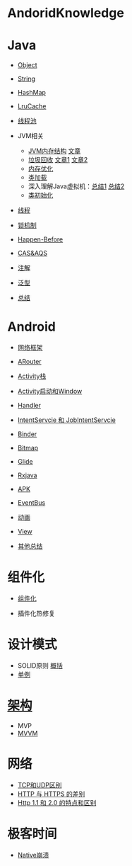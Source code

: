 # AndoridKnowledge

Java
===========
* [Object](https://github.com/Antipas/AndroidKnowledge/blob/master/Java%20Object%E7%B1%BB%E6%96%B9%E6%B3%95)

* [String](https://github.com/Antipas/AndroidKnowledge/blob/master/String.md)

* [HashMap](https://github.com/Antipas/AndroidKnowledge/blob/master/HashMap%E7%BB%93%E6%9E%84%E5%8F%8A%E7%9B%B8%E5%85%B3(18.9.29).md)

* [LruCache](https://github.com/Antipas/AndroidKnowledge/blob/master/LruCache.md)

* [线程池](https://github.com/Antipas/AndroidKnowledge/blob/master/%E7%BA%BF%E7%A8%8B%E6%B1%A0.md)
 

* JVM相关
	* [JVM内存结构](https://github.com/Antipas/AndroidKnowledge/blob/master/JVM%e5%86%85%e5%ad%98%e7%bb%93%e6%9e%84+.png)  [文章](http://www.importnew.com/27454.html)
	* [垃圾回收](https://github.com/Antipas/AndroidKnowledge/blob/master/%e5%9e%83%e5%9c%be%e5%9b%9e%e6%94%b6.png)  [文章1](http://www.importnew.com/26383.html) [文章2](http://www.importnew.com/16173.html)
	* [内存优化](https://github.com/Antipas/AndroidKnowledge/blob/master/%E5%86%85%E5%AD%98%E4%BC%98%E5%8C%96.md)
	* [类加载](https://github.com/Antipas/AndroidKnowledge/blob/master/%E7%B1%BB%E5%8A%A0%E8%BD%BD.md)
	* 深入理解Java虚拟机：[总结1](https://www.jianshu.com/p/a9ff882337d4)	[总结2](https://luhaoaimama1.github.io/2016/12/05/JVM/)
	* [类初始化](https://github.com/Antipas/AndroidKnowledge/blob/master/%E7%B1%BB%E5%88%9D%E5%A7%8B%E5%8C%96.md)

* [线程](https://github.com/Antipas/AndroidKnowledge/blob/master/%E7%BA%BF%E7%A8%8B.md)
* [锁机制](https://github.com/Antipas/AndroidKnowledge/blob/master/%E9%94%81%E6%9C%BA%E5%88%B6.md)

* [Happen-Before](https://github.com/Antipas/AndroidKnowledge/blob/master/happen-before.md)

* [CAS&AQS](https://github.com/Antipas/AndroidKnowledge/blob/master/CAS%26AQS.md)

* [注解](https://github.com/Antipas/AndroidKnowledge/blob/master/%E6%B3%A8%E8%A7%A3.md)

* [泛型](https://github.com/Antipas/AndroidKnowledge/blob/master/%E6%B3%9B%E5%9E%8B.md)

* [总结](https://www.jianshu.com/p/c2c8f5019c8f)

Android
=========
* [网络框架](https://github.com/Antipas/AndroidKnowledge/blob/master/%E7%BD%91%E7%BB%9C%E6%A1%86%E6%9E%B6.md)

* [ARouter](https://github.com/Antipas/AndroidKnowledge/blob/master/ARouter.md)

* [Activity栈](https://github.com/Antipas/AndroidKnowledge/blob/master/Activity%E6%A0%88.md)

* [Activity启动和Window](https://github.com/Antipas/AndroidKnowledge/blob/master/Activity%E5%90%AF%E5%8A%A8.md)

* [Handler](https://github.com/Antipas/AndroidKnowledge/blob/master/Handler.md)

* [IntentServcie 和 JobIntentServcie](https://github.com/Antipas/AndroidKnowledge/blob/master/IntentServcie.md)

* [Binder](https://github.com/Antipas/AndroidKnowledge/blob/master/Binder.md)

* [Bitmap](https://github.com/Antipas/AndroidKnowledge/blob/master/Bitmap.md)

* [Glide](https://github.com/Antipas/AndroidKnowledge/blob/master/Glide.md)

* [Rxjava](https://github.com/Antipas/AndroidKnowledge/blob/master/Rxjava.md)

* [APK](https://github.com/Antipas/AndroidKnowledge/blob/master/APK%E7%98%A6%E8%BA%AB.md)

* [EventBus](https://github.com/Antipas/AndroidKnowledge/blob/master/EventBus%E5%8E%9F%E7%90%86.md)

* [动画](https://github.com/Antipas/AndroidKnowledge/blob/master/%E5%8A%A8%E7%94%BB.md)

* [View](https://github.com/Antipas/AndroidKnowledge/blob/master/View.md)

* [其他总结](https://github.com/Antipas/AndroidKnowledge/blob/master/%E6%80%BB%E7%BB%93.md)

组件化
=======
* [组件化](https://github.com/Antipas/AndroidKnowledge/blob/master/%E7%BB%84%E4%BB%B6%E5%8C%96.md)


* 插件化热修复


设计模式
===
* SOLID原则 [概括](https://github.com/Antipas/AndroidKnowledge/blob/master/%E8%AE%BE%E8%AE%A1%E6%A8%A1%E5%BC%8F.png) 
* [单例](https://github.com/Antipas/AndroidKnowledge/blob/master/%E5%8D%95%E4%BE%8B.md)

[架构](https://github.com/googlesamples/android-architecture-components)
===
* MVP
* [MVVM](https://github.com/Antipas/AndroidKnowledge/blob/master/MVVM.md)

网络
===
* [TCP和UDP区别](https://github.com/Antipas/AndroidKnowledge/blob/master/TCP%E5%92%8CUDP.md)
* [HTTP 与 HTTPS 的差别](https://github.com/Antipas/AndroidKnowledge/blob/master/HTTP_HTTPS.md)
* [Http 1.1 和 2.0 的特点和区别](https://github.com/Antipas/AndroidKnowledge/blob/master/HTTP.md)


极客时间
===
* [Native崩溃](https://github.com/Antipas/AndroidKnowledge/blob/master/geektime/Native%E5%B4%A9%E6%BA%83.md)
